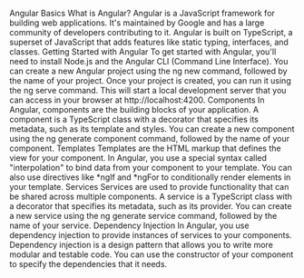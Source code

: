 Angular Basics
What is Angular?
Angular is a JavaScript framework for building web applications.
It's maintained by Google and has a large community of developers contributing to it.
Angular is built on TypeScript, a superset of JavaScript that adds features like static typing, interfaces, and classes.
Getting Started with Angular
To get started with Angular, you'll need to install Node.js and the Angular CLI (Command Line Interface).
You can create a new Angular project using the ng new command, followed by the name of your project.
Once your project is created, you can run it using the ng serve command. This will start a local development server that you can access in your browser at http://localhost:4200.
Components
In Angular, components are the building blocks of your application.
A component is a TypeScript class with a decorator that specifies its metadata, such as its template and styles.
You can create a new component using the ng generate component command, followed by the name of your component.
Templates
Templates are the HTML markup that defines the view for your component.
In Angular, you use a special syntax called "interpolation" to bind data from your component to your template.
You can also use directives like *ngIf and *ngFor to conditionally render elements in your template.
Services
Services are used to provide functionality that can be shared across multiple components.
A service is a TypeScript class with a decorator that specifies its metadata, such as its provider.
You can create a new service using the ng generate service command, followed by the name of your service.
Dependency Injection
In Angular, you use dependency injection to provide instances of services to your components.
Dependency injection is a design pattern that allows you to write more modular and testable code.
You can use the constructor of your component to specify the dependencies that it needs.